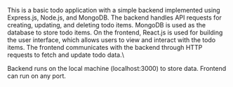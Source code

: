 This is a basic todo application with a simple backend implemented using Express.js, Node.js, and MongoDB. The backend handles API requests for creating, updating, and deleting todo items. MongoDB is used as the database to store todo items. On the frontend, React.js is used for building the user interface, which allows users to view and interact with the todo items. The frontend communicates with the backend through HTTP requests to fetch and update todo data.\

Backend runs on the local machine (localhost:3000) to store data.
Frontend can run on any port.
